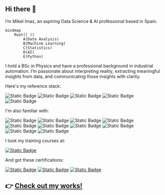 ## Hi there 👋
I’m Mikel Imaz, an aspiring Data Science & AI professional based in Spain.

```mermaid
mindmap
    Root(( ))
        A(Data Analysis)
        B(Machine Learning)
        C(Statistics)
        D(AI)
        E(Python)
```

I hold a BSc in Physics and have a professional background in industrial automation. I’m passionate about interpreting reality, extracting meaningful insights from data, and communicating those insights with clarity.

Here's my reference stack:

![Static Badge](https://img.shields.io/badge/Python-_-%233776AB?logo=python&logoColor=white)
![Static Badge](https://img.shields.io/badge/Jupyter-_-%23F37626?logo=jupyter&logoColor=white)
![Static Badge](https://img.shields.io/badge/Numpy-_-%23013243?logo=numpy&logoColor=white)
![Static Badge](https://img.shields.io/badge/Pandas-_-%23150458?logo=pandas&logoColor=white)
![Static Badge](https://img.shields.io/badge/Scikit--learn-_-%23F7931E?logo=scikitlearn&logoColor=white)

I'm also familiar with:

![Static Badge](https://img.shields.io/badge/SciPy-_-%238CAAE6?logo=scipy&logoColor=white)
![Static Badge](https://img.shields.io/badge/PyTorch-_-%23EE4C2C?logo=pytorch&logoColor=white)
![Static Badge](https://img.shields.io/badge/Pytest-_-%230A9EDC?logo=pytest&logoColor=white)
![Static Badge](https://img.shields.io/badge/PostgreSQL-_-%234169E1?logo=postgresql&logoColor=white)
![Static Badge](https://img.shields.io/badge/Git-_-%23F05032?logo=git&logoColor=white)
![Static Badge](https://img.shields.io/badge/Docker-_-%232496ED?logo=docker&logoColor=white)
![Static Badge](https://img.shields.io/badge/OpenAI-_-%23412991?logo=openai&logoColor=white)
![Static Badge](https://img.shields.io/badge/LangChain-_-%231C3C3C?logo=langchain&logoColor=white)
![Static Badge](https://img.shields.io/badge/HuggingFace-_-%23FFD21E?logo=huggingface&logoColor=white)
![Static Badge](https://img.shields.io/badge/Gradio-_-%23F97316?logo=gradio&logoColor=white)

I took my training courses at:

[![Static Badge](https://img.shields.io/badge/DataCamp-%2303EF62?style=plastic&logo=datacamp&logoColor=black&labelColor=%2303EF62)](https://www.datacamp.com/portfolio/mikel-imaz "See my DataCamp profile and my list of courses")

And got these certifications:

[![Static Badge](https://img.shields.io/badge/_-Data%20Scientist%20Assoc.-gray?logo=datacamp&logoColor=white)](https://www.datacamp.com/certificate/DSA0010038401807 "See certificate")
[![Static Badge](https://img.shields.io/badge/_-Data%20Engineer%20Assoc.-gray?logo=datacamp&logoColor=white)](https://www.datacamp.com/certificate/DEA0019715243303 "See certificate")
[![Static Badge](https://img.shields.io/badge/_-AI%20Engineer%20for%20DS-gray?logo=datacamp&logoColor=white)](https://www.datacamp.com/certificate/AEDS0014919391728 "See certificate")


## :point_right: [Check out my works!](https://mikel-imaz.github.io/mikel-imaz/)
